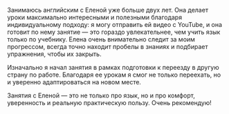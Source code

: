 Занимаюсь английским с Еленой уже больше двух лет. Она делает уроки максимально интересными и полезными благодаря индивидуальному подходу: я могу отправить ей видео с YouTube, и она готовит по нему занятие — это гораздо увлекательнее, чем учить язык только по учебнику. Елена очень внимательно следит за моим прогрессом, всегда точно находит пробелы в знаниях и подбирает упражнения, чтобы их закрыть.

Изначально я начал занятия в рамках подготовки к переезду в другую страну по работе. Благодаря ее урокам я смог не только переехать, но и уверенно адаптироваться на новом месте.

Занятия с Еленой — это не только про язык, но и про комфорт, уверенность и реальную практическую пользу. Очень рекомендую!